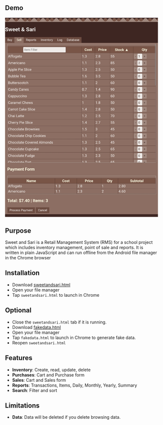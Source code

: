## Demo
[![](README.jpg)](https://bacionejs.github.io/sweetandsari/fakedata.html?redirect=true)

## Purpose
Sweet and Sari is a Retail Management System (RMS) for a school project which includes inventory management, point of sale and reports. It is written in plain JavaScript and can run offline from the Android file manager in the Chrome browser

## Installation
- Download [sweetandsari.html](https://raw.githubusercontent.com/bacionejs/sweetandsari/main/sweetandsari.html)
- Open your file manager
- Tap `sweetandsari.html` to launch in Chrome

## Optional
- Close the `sweetandsari.html` tab if it is running.
- Download [fakedata.html](https://raw.githubusercontent.com/bacionejs/sweetandsari/main/fakedata.html)
- Open your file manager
- Tap `fakedata.html` to launch in Chrome to generate fake data.
- Reopen `sweetandsari.html`

## Features
- **Inventory**: Create, read, update, delete
- **Purchases**: Cart and Purchase form    
- **Sales**: Cart and Sales form
- **Reports**: Transactions, Items, Daily, Monthly, Yearly, Summary
- **Search**: Filter and sort

## Limitations
- **Data**: Data will be deleted if you delete browsing data.
